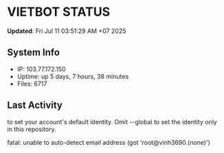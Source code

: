 # VIETBOT STATUS
**Updated**: Fri Jul 11 03:51:29 AM +07 2025

## System Info
- IP: 103.77.172.150
- Uptime: up 5 days, 7 hours, 38 minutes
- Files: 6717

## Last Activity

to set your account's default identity.
Omit --global to set the identity only in this repository.

fatal: unable to auto-detect email address (got 'root@vinh3690.(none)')
